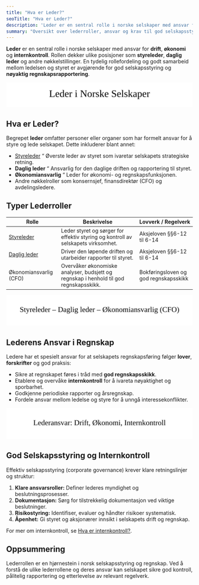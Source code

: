 ```yaml
---
title: "Hva er Leder?"
seoTitle: "Hva er Leder?"
description: 'Leder er en sentral rolle i norske selskaper med ansvar for drift, økonomi og internkontroll. Rollen dekker ulike posisjoner som styreleder...'
summary: "Oversikt over lederroller, ansvar og krav til god selskapsstyring og internkontroll."
---
```


**Leder** er en sentral rolle i norske selskaper med ansvar for **drift**, **økonomi** og **internkontroll**. Rollen dekker ulike posisjoner som **styreleder**, **daglig leder** og andre nøkkelstillinger. En tydelig rollefordeling og godt samarbeid mellom ledelsen og styret er avgjørende for god selskapsstyring og **nøyaktig regnskapsrapportering**.

![Illustrasjon av ulike lederroller og ansvar](leder-image.svg)

## Hva er Leder?

Begrepet **leder** omfatter personer eller organer som har formelt ansvar for å styre og lede selskapet. Dette inkluderer blant annet:

* [Styreleder](/blogs/regnskap/styreleder "Hva er Styreleder? Styrets Lederrolle i Norske Aksjeselskaper") “ Øverste leder av styret som ivaretar selskapets strategiske retning.
* **Daglig leder** “ Ansvarlig for den daglige driften og rapportering til styret.
* **Økonomiansvarlig** “ Leder for økonomi- og regnskapsfunksjonen.
* Andre nøkkelroller som konsernsjef, finansdirektør (CFO) og avdelingsledere.

## Typer Lederroller

| Rolle                                               | Beskrivelse                                                                                          | Lovverk / Regelverk                 |
|-----------------------------------------------------|------------------------------------------------------------------------------------------------------|-------------------------------------|
| [Styreleder](/blogs/regnskap/styreleder "Hva er Styreleder? Styrets Lederrolle i Norske Aksjeselskaper")          | Leder styret og sørger for effektiv styring og kontroll av selskapets virksomhet.                   | Aksjeloven §§6-12 til 6-14          |
| [Daglig leder](/blogs/regnskap/hva-er-daglig-leder "Hva er Daglig Leder? Rolle, Ansvar og Regnskapsmessige Forpliktelser") | Driver den løpende driften og utarbeider rapporter til styret.                                         | Aksjeloven §§6-12 til 6-14          |
| Økonomiansvarlig (CFO)                              | Overvåker økonomiske analyser, budsjett og regnskap i henhold til god regnskapsskikk.                | Bokføringsloven og god regnskapsskikk |


![Diagram over lederroller](leder-roller.svg)

## Lederens Ansvar i Regnskap

Ledere har et spesielt ansvar for at selskapets regnskapsføring følger **lover**, **forskrifter** og god praksis:

* Sikre at regnskapet føres i tråd med **god regnskapsskikk**.
* Etablere og overvåke **internkontroll** for å ivareta nøyaktighet og sporbarhet.
* Godkjenne periodiske rapporter og årsregnskap.
* Fordele ansvar mellom ledelse og styre for å unngå interessekonflikter.

![Lederens ansvarsområder](leder-ansvar.svg)

## God Selskapsstyring og Internkontroll

Effektiv selskapsstyring (corporate governance) krever klare retningslinjer og struktur:

1. **Klare ansvarsroller:** Definer lederes myndighet og beslutningsprosesser.
2. **Dokumentasjon:** Sørg for tilstrekkelig dokumentasjon ved viktige beslutninger.
3. **Risikostyring:** Identifiser, evaluer og håndter risikoer systematisk.
4. **Åpenhet:** Gi styret og aksjonærer innsikt i selskapets drift og regnskap.

For mer om internkontroll, se [Hva er internkontroll?](/blogs/regnskap/hva-er-internkontroll "Hva er internkontroll? Systemer for Risikoforvaltning og Compliance").

## Oppsummering

Lederrollen er en hjørnestein i norsk selskapsstyring og regnskap. Ved å forstå de ulike lederrollene og deres ansvar kan selskapet sikre god kontroll, pålitelig rapportering og etterlevelse av relevant regelverk.










